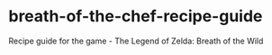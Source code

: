 # breath-of-the-chef-recipe-guide
Recipe guide for the game - The Legend of Zelda: Breath of the Wild
